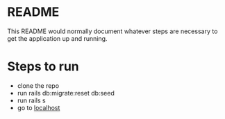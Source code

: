 # README

This README would normally document whatever steps are necessary to get the
application up and running.

# Steps to run
* clone the repo
* run rails db:migrate:reset db:seed
* run rails s
* go to [localhost]([url](http://localhost:3000/products))
